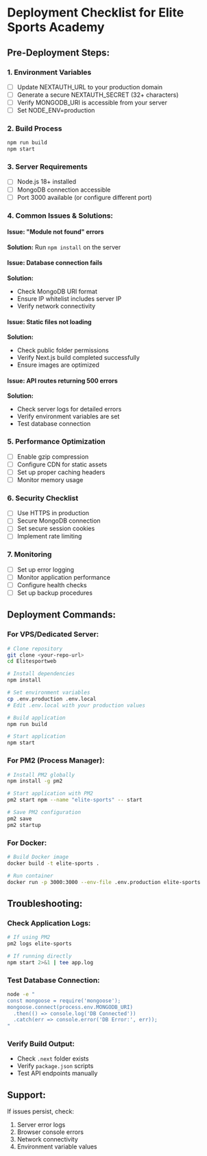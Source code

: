 # Deployment Checklist for Elite Sports Academy

## Pre-Deployment Steps:

### 1. Environment Variables
- [ ] Update NEXTAUTH_URL to your production domain
- [ ] Generate a secure NEXTAUTH_SECRET (32+ characters)
- [ ] Verify MONGODB_URI is accessible from your server
- [ ] Set NODE_ENV=production

### 2. Build Process
```bash
npm run build
npm start
```

### 3. Server Requirements
- [ ] Node.js 18+ installed
- [ ] MongoDB connection accessible
- [ ] Port 3000 available (or configure different port)

### 4. Common Issues & Solutions:

#### Issue: "Module not found" errors
**Solution:** Run `npm install` on the server

#### Issue: Database connection fails
**Solution:** 
- Check MongoDB URI format
- Ensure IP whitelist includes server IP
- Verify network connectivity

#### Issue: Static files not loading
**Solution:**
- Check public folder permissions
- Verify Next.js build completed successfully
- Ensure images are optimized

#### Issue: API routes returning 500 errors
**Solution:**
- Check server logs for detailed errors
- Verify environment variables are set
- Test database connection

### 5. Performance Optimization
- [ ] Enable gzip compression
- [ ] Configure CDN for static assets
- [ ] Set up proper caching headers
- [ ] Monitor memory usage

### 6. Security Checklist
- [ ] Use HTTPS in production
- [ ] Secure MongoDB connection
- [ ] Set secure session cookies
- [ ] Implement rate limiting

### 7. Monitoring
- [ ] Set up error logging
- [ ] Monitor application performance
- [ ] Configure health checks
- [ ] Set up backup procedures

## Deployment Commands:

### For VPS/Dedicated Server:
```bash
# Clone repository
git clone <your-repo-url>
cd Elitesportweb

# Install dependencies
npm install

# Set environment variables
cp .env.production .env.local
# Edit .env.local with your production values

# Build application
npm run build

# Start application
npm start
```

### For PM2 (Process Manager):
```bash
# Install PM2 globally
npm install -g pm2

# Start application with PM2
pm2 start npm --name "elite-sports" -- start

# Save PM2 configuration
pm2 save
pm2 startup
```

### For Docker:
```bash
# Build Docker image
docker build -t elite-sports .

# Run container
docker run -p 3000:3000 --env-file .env.production elite-sports
```

## Troubleshooting:

### Check Application Logs:
```bash
# If using PM2
pm2 logs elite-sports

# If running directly
npm start 2>&1 | tee app.log
```

### Test Database Connection:
```bash
node -e "
const mongoose = require('mongoose');
mongoose.connect(process.env.MONGODB_URI)
  .then(() => console.log('DB Connected'))
  .catch(err => console.error('DB Error:', err));
"
```

### Verify Build Output:
- Check `.next` folder exists
- Verify `package.json` scripts
- Test API endpoints manually

## Support:
If issues persist, check:
1. Server error logs
2. Browser console errors
3. Network connectivity
4. Environment variable values